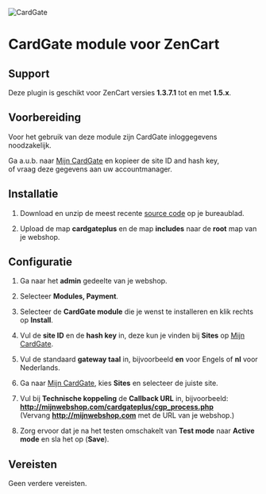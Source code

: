 ![CardGate](https://cdn.curopayments.net/thumb/200/logos/cardgate.png)

# CardGate module voor ZenCart

## Support

Deze plugin is geschikt voor ZenCart versies **1.3.7.1** tot en met **1.5.x**.

## Voorbereiding

Voor het gebruik van deze module zijn CardGate inloggegevens noodzakelijk.

Ga a.u.b. naar [Mijn CardGate](https://my.cardgate.com/) en kopieer de  site ID and hash key,  
of vraag deze gegevens aan uw accountmanager.

## Installatie

1. Download en unzip de meest recente [source code](https://github.com/cardgate/zencart/releases) op je bureaublad.

2. Upload de map **cardgateplus** en de map **includes** naar de **root** map van je webshop.

## Configuratie

1. Ga naar het **admin** gedeelte van je webshop.

2. Selecteer **Modules, Payment**.

3. Selecteer de **CardGate module** die je wenst te installeren en klik rechts op **Install**.

4. Vul de **site ID** en de **hash key** in, deze kun je vinden bij **Sites** op [Mijn CardGate](https://my.cardgate.com/).

5. Vul de standaard **gateway taal** in, bijvoorbeeld **en** voor Engels of **nl** voor Nederlands.

6. Ga naar [Mijn CardGate](https://my.cardgate.com/), kies **Sites** en selecteer de juiste site.

7. Vul bij **Technische koppeling** de **Callback URL** in, bijvoorbeeld:  
   **http://mijnwebshop.com/cardgateplus/cgp_process.php**  
  (Vervang **http://mijnwebshop.com** met de URL van je webshop.)

8. Zorg ervoor dat je na het testen omschakelt van **Test mode** naar **Active mode** en sla het op (**Save**).

## Vereisten

Geen verdere vereisten.
